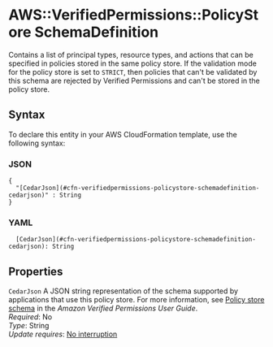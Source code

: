 # AWS::VerifiedPermissions::PolicyStore SchemaDefinition<a name="aws-properties-verifiedpermissions-policystore-schemadefinition"></a>

Contains a list of principal types, resource types, and actions that can be specified in policies stored in the same policy store\. If the validation mode for the policy store is set to `STRICT`, then policies that can't be validated by this schema are rejected by Verified Permissions and can't be stored in the policy store\.

## Syntax<a name="aws-properties-verifiedpermissions-policystore-schemadefinition-syntax"></a>

To declare this entity in your AWS CloudFormation template, use the following syntax:

### JSON<a name="aws-properties-verifiedpermissions-policystore-schemadefinition-syntax.json"></a>

```
{
  "[CedarJson](#cfn-verifiedpermissions-policystore-schemadefinition-cedarjson)" : String
}
```

### YAML<a name="aws-properties-verifiedpermissions-policystore-schemadefinition-syntax.yaml"></a>

```
  [CedarJson](#cfn-verifiedpermissions-policystore-schemadefinition-cedarjson): String
```

## Properties<a name="aws-properties-verifiedpermissions-policystore-schemadefinition-properties"></a>

`CedarJson`  <a name="cfn-verifiedpermissions-policystore-schemadefinition-cedarjson"></a>
A JSON string representation of the schema supported by applications that use this policy store\. For more information, see [Policy store schema](https://docs.aws.amazon.com/verifiedpermissions/latest/userguide/schema.html) in the *Amazon Verified Permissions User Guide*\.  
*Required*: No  
*Type*: String  
*Update requires*: [No interruption](https://docs.aws.amazon.com/AWSCloudFormation/latest/UserGuide/using-cfn-updating-stacks-update-behaviors.html#update-no-interrupt)